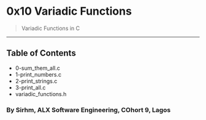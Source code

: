 # 0x10 Variadic Functions
>Variadic Functions in C

***

## Table of Contents 
* 0-sum_them_all.c
* 1-print_numbers.c
* 2-print_strings.c
* 3-print_all.c
* variadic_functions.h

### By Sirhm, ALX Software Engineering, COhort 9, Lagos
